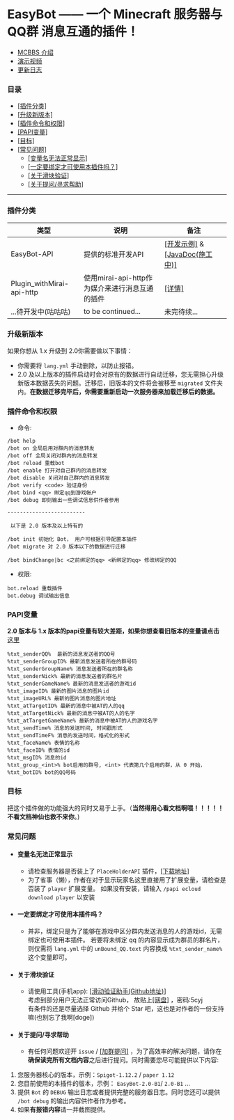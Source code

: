 # EasyBot —— 一个 Minecraft 服务器与 QQ群 消息互通的插件！

+ [MCBBS 介绍](https://www.mcbbs.net/forum.php?mod=viewthread&tid=1175227)
+ [演示视频](https://www.bilibili.com/video/BV1VN41197uU/)
+ [更新日志](UpdateLog.md)

### 目录
+ [[插件分类]](#插件分类)
+ [[升级新版本]](#升级新版本)
+ [[插件命令和权限]](#插件命令和权限)
+ [[PAPI变量]](#papi变量)
+ [[目标]](#目标)
+ [[常见问题]](#常见问题)
    + [[变量名无法正常显示]](#变量名无法正常显示)
    + [[一定要绑定才可使用本插件吗？]](#一定要绑定才可使用本插件吗？)
    + [[关于滑块验证]](#关于滑块验证)
    + [[关于提问/寻求帮助]](#关于提问/寻求帮助)

---
### 插件分类
|类型|说明|备注|
|---|---|---|
|EasyBot-API|提供的标准开发API|[[开发示例]](https://gitee.com/ed3/easyBot_Reloaded/blob/master/doc/API.md) & [[JavaDoc(施工中)]]()|
|Plugin_withMirai-api-http|使用mirai-api-http作为媒介来进行消息互通的插件|[[详情]](https://gitee.com/ed3/easyBot_Reloaded/blob/master/doc/plugin_withMirai-api-http.md)|
|...待开发中(咕咕咕)|to be continued...|未完待续...|

### 升级新版本
如果你想从 1.x 升级到 2.0你需要做以下事情：

+ 你需要将 `lang.yml` 手动删除，以防止报错。
+ 2.0 及以上版本的插件启动时会对原有的数据进行自动迁移，您无需担心升级新版本数据丢失的问题。迁移后，旧版本的文件将会被移至 `migrated` 文件夹内。**在数据迁移完毕后，你需要重新启动一次服务器来加载迁移后的数据。**

### 插件命令和权限
+ 命令:

```text
/bot help
/bot on 全局启用对群内的消息转发
/bot off 全局关闭对群内的消息转发
/bot reload 重载bot
/bot enable 打开对自己群内的消息转发
/bot disable 关闭对自己群内的消息转发
/bot verify <code> 验证身份
/bot bind <qq> 绑定qq到游戏帐户
/bot debug 即刻输出一些调试信息供作者参用

-------------------------

 以下是 2.0 版本及以上特有的 
 
/bot init 初始化 Bot， 用户可根据引导配置本插件
/bot migrate 对 2.0 版本以下的数据进行迁移

/bot bindChange|bc <之前绑定的qq> <新绑定的qq> 修改绑定的QQ
```

+ 权限:

```text
bot.reload 重载插件
bot.debug 调试输出信息
```

### PAPI变量
**2.0 版本与 1.x 版本的papi变量有较大差距，如果你想查看旧版本的变量请点击** [这里](https://gitee.com/ed3/easyBot_Reloaded/wikis/EasyBot%20%E7%9A%84%E6%97%A7%E7%89%88%20PlaceholderAPI%20%E5%8F%98%E9%87%8F)

```text
%txt_senderQQ%  最新的消息发送者的QQ号
%txt_senderGroupID% 最新消息发送者所在的群号码
%txt_senderGroupName% 消息发送者所在的群名称
%txt_senderNick% 最新的消息发送者的群名片
%txt_senderGameName% 最新的消息发送者的游戏id
%txt_imageID% 最新的图片消息的图片id
%txt_imageURL% 最新的图片消息的图片地址
%txt_atTargetID% 最新的消息中被AT的人的qq
%txt_atTargetNick% 最新的消息中被AT的人的名字
%txt_atTargetGameName% 最新的消息中被AT的人的游戏名字
%txt_sendTime% 消息的发送时间, 时间戳形式
%txt_sendTimeF% 消息的发送时间，格式化的形式
%txt_faceName% 表情的名称
%txt_faceID% 表情的id
%txt_msgID% 消息的id
%txt_group_<int>% bot启用的群号, <int> 代表第几个启用的群，从 0 开始，
%txt_botID% bot的QQ号码
```

### 目标
把这个插件做的功能强大的同时又易于上手。（**当然得用心看文档啊喂！！！！！不看文档神仙也救不来你**。)

### 常见问题
- #### **变量名无法正常显示**
    - 请检查服务器是否装上了 `PlaceHolderAPI` 插件，[[下载地址]](https://www.spigotmc.org/resources/placeholderapi.6245/)
    - 为了省事（懒），作者在对于显示玩家名这里直接用了扩展变量，请检查是否装了 `player` 扩展变量。
      如果没有安装，请输入 `/papi ecloud download player` 以安装

- #### **一定要绑定才可使用本插件吗？**
    - 并非，绑定只是为了能够在游戏中区分群内发送消息的人的游戏id，无需绑定也可使用本插件。
      若要将未绑定 qq 的内容显示成为群员的群名片，则仅需将 `lang.yml` 中的 `unBound_QQ.text` 内容换成 `%txt_sender_name%` 这个变量即可。

- #### **关于滑块验证**
    - 请使用工具(手机app): [[滑动验证助手(Github地址)]](https://github.com/mzdluo123/TxCaptchaHelper) <br/>
      考虑到部分用户无法正常访问Github， 故贴上[[网盘]](https://wwr.lanzoui.com/ivUoirq79yd) ，密码:5cyj<br/>
      有条件的还是尽量选择 Github 并给个 Star 吧，这也是对作者的一份支持嘛(也别忘了我啊[doge])

- #### **关于提问/寻求帮助**
    - 有任何问题欢迎开 `issue` / [[加群提问]](https://jq.qq.com/?_wv=1027&k=luSrM89l) ，为了高效率的解决问题，请你在**确保读完所有文档内容**之后进行提问。同时需要您尽可能提供以下内容:
  
1. 您服务器核心的版本，示例：`Spigot-1.12.2` / `paper 1.12`
2. 您目前使用的本插件的版本，示例： `EasyBot-2.0-B1`/ `2.0-B1` ...
3. 提供 `Bot` 的 `DEBUG` 输出日志或者提供完整的服务器日志。同时您还可以提供 `/bot debug` 的输出内容供作者作为参考。
4. 如果**有报错内容**请一并截图提供。
